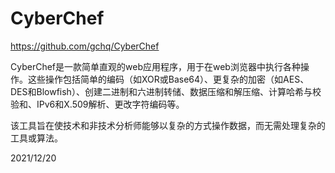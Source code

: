 # CyberChef 

https://github.com/gchq/CyberChef  

CyberChef是一款简单直观的web应用程序，用于在web浏览器中执行各种操作。这些操作包括简单的编码（如XOR或Base64）、更复杂的加密（如AES、DES和Blowfish）、创建二进制和六进制转储、数据压缩和解压缩、计算哈希与校验和、IPv6和X.509解析、更改字符编码等。  

该工具旨在使技术和非技术分析师能够以复杂的方式操作数据，而无需处理复杂的工具或算法。  


2021/12/20  
